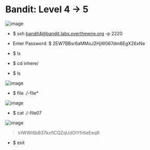 # Bandit: Level 4 -> 5

![image](https://github.com/zkbyqd/Write-ups/assets/90260119/308bfd96-dca0-4188-8be8-bff64b0d8546)

- $ ssh bandit4@bandit.labs.overthewire.org -p 2220
  
- Enter Password: $ 2EW7BBsr6aMMoJ2HjW067dm8EgX26xNe
  
- $ ls
- $ cd inhere/
- $ ls

![image](https://github.com/zkbyqd/Write-ups/assets/90260119/e95d6eea-d594-4cca-b4f9-ee5b9eecacde)

- $ file ./-file*

![image](https://github.com/zkbyqd/Write-ups/assets/90260119/527608c0-7fff-441f-b142-a62005a76082)

- $ cat ./-file07

![image](https://github.com/zkbyqd/Write-ups/assets/90260119/0c5d226b-af86-444f-892b-18bfa1d7be19)

> lrIWWI6bB37kxfiCQZqUdOIYfr6eEeqR

- $ exit
